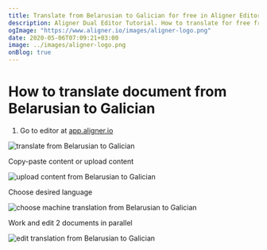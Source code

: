 ```yaml
---
title: Translate from Belarusian to Galician for free in Aligner Editor
description: Aligner Dual Editor Tutorial. How to translate for free from Belarusian to Galician. Aligner is multilingual document management platform. 
ogImage: "https://www.aligner.io/images/aligner-logo.png"
date: 2020-05-06T07:09:21+03:00
image: ../images/aligner-logo.png
onBlog: true
---
```


# How to translate document from Belarusian to Galician

1. Go to editor at [app.aligner.io](https://app.aligner.io "Aligner App web page")

![translate from Belarusian to Galician](../aligner-blank-editor.png "translate from Belarusian to Galician")

Copy-paste content or upload content

![upload content from Belarusian to Galician](../aligner-uploaded-document.png "upload content from Belarusian to Galician")

Choose desired language

![choose machine translation from Belarusian to Galician](../aligner-language-dropdown.png "choose machine translation from Belarusian to Galician")

Work and edit 2 documents in parallel

![edit translation from Belarusian to Galician](../aligner-double-sitded-editor.png "edit translation from Belarusian to Galician")

